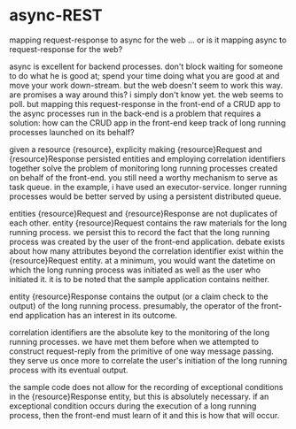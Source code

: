 # async-REST
mapping request-response to async for the web ... or is it mapping async to request-response for the web?

async is excellent for backend processes. don't block waiting for someone to do what he is good at; spend your time doing what you are good at and move your work down-stream. but the web doesn't seem to work this way. are promises a way around this? i simply don't know yet. the web seems to poll. but mapping this request-response in the front-end of a CRUD app to the async processes run in the back-end is a problem that requires a solution: how can the CRUD app in the front-end keep track of long running processes launched on its behalf?

given a resource {resource}, explicity making {resource}Request and {resource}Response persisted entities and employing correlation identifiers together solve the problem of monitoring long running processes created on behalf of the front-end. you still need a worthy mechanism to serve as task queue. in the example, i have used an executor-service. longer running processes would be better served by using a persistent distributed queue.

entities {resource}Request and {resource}Response are not duplicates of each other. entity {resource}Request contains the raw materials for the long running process. we persist this to record the fact that the long running process was created by the user of the front-end application. debate exists about how many attributes beyond the correlation identifier exist within the {resource}Request entity. at a minimum, you would want the datetime on which the long running process was initiated as well as the user who initiated it. it is to be noted that the sample application contains neither.

entity {resource}Response contains the output (or a claim check to the output) of the long running process. presumably, the operator of the front-end application has an interest in its outcome.

correlation identifiers are the absolute key to the monitoring of the long running processes. we have met them before when we attempted to construct request-reply from the primitive of one way message passing. they serve us once more to correlate the user's initiation of the long running process with its eventual output.

the sample code does not allow for the recording of exceptional conditions in the {resource}Response entity, but this is absolutely necessary. if an exceptional condition occurs during the execution of a long running process, then the front-end must learn of it and this is how that will occur.
